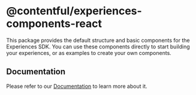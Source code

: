 # @contentful/experiences-components-react

This package provides the default structure and basic components for the Experiences SDK. You can use these components directly to start building your experiences, or as examples to create your own components.

## Documentation

Please refer to our [Documentation](https://www.contentful.com/developers/docs/experiences/) to learn more about it.
